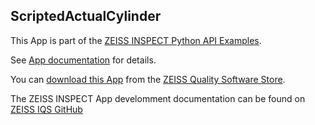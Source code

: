 ## ScriptedActualCylinder

This App is part of the [ZEISS INSPECT Python API Examples](https://zeiss.github.io/zeiss-inspect-app-api/2025/python_examples/examples_overview.html).

See [App documentation](Documentation.md) for details.

You can [download this App](https://software-store.zeiss.com/products/apps/scripted-actual-cylinder) from the [ZEISS Quality Software Store](https://software-store.zeiss.com).

The ZEISS INSPECT App develomment documentation can be found on [ZEISS IQS GitHub](hhttps://zeiss.github.io/zeiss-inspect-app-api/)
